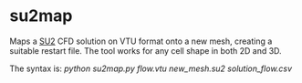# su2map
Maps a [SU2](https://github.com/su2code/SU2) CFD solution on VTU format onto a new mesh, creating a suitable restart file. The tool works for any cell shape in both 2D and 3D.

The syntax is: _python su2map.py flow.vtu new_mesh.su2 solution_flow.csv_
